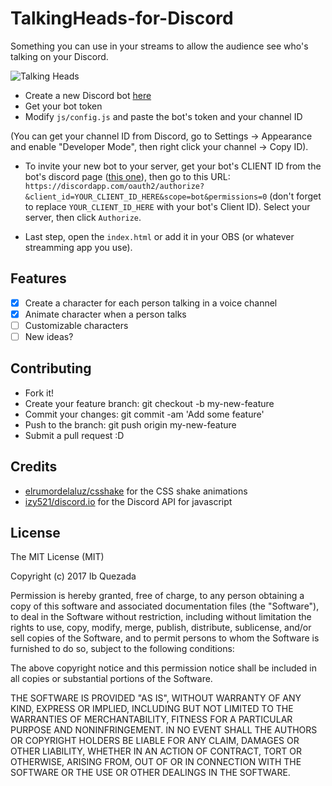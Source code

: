 # TalkingHeads-for-Discord

Something you can use in your streams to allow the audience see who's talking on your Discord.

![Talking Heads](https://raw.githubusercontent.com/ibito/TalkingHeads-for-Discord/master/img/talkingheads.gif)

* Create a new Discord bot [here](https://discordapp.com/developers/applications/me)
* Get your bot token
* Modify `js/config.js` and paste the bot's token and your channel ID

(You can get your channel ID from Discord, go to Settings -> Appearance and enable "Developer Mode", then right click your channel -> Copy ID).

* To invite your new bot to your server, get your bot's CLIENT ID from the bot's discord page ([this one](https://discordapp.com/developers/applications/me)), then go to this URL: `https://discordapp.com/oauth2/authorize?&client_id=YOUR_CLIENT_ID_HERE&scope=bot&permissions=0` (don't forget to replace `YOUR_CLIENT_ID_HERE` with your bot's Client ID). Select your server, then click `Authorize`.

* Last step, open the `index.html` or add it in your OBS (or whatever streamming app you use).

## Features
- [x] Create a character for each person talking in a voice channel
- [x] Animate character when a person talks
- [ ] Customizable characters
- [ ] New ideas?

## Contributing

* Fork it!
* Create your feature branch: git checkout -b my-new-feature
* Commit your changes: git commit -am 'Add some feature'
* Push to the branch: git push origin my-new-feature
* Submit a pull request :D

## Credits
 
* [elrumordelaluz/csshake](https://github.com/elrumordelaluz/csshake) for the CSS shake animations
* [izy521/discord.io](https://github.com/izy521/discord.io) for the Discord API for javascript
 
## License
 
The MIT License (MIT)

Copyright (c) 2017 Ib Quezada

Permission is hereby granted, free of charge, to any person obtaining a copy of this software and associated documentation files (the "Software"), to deal in the Software without restriction, including without limitation the rights to use, copy, modify, merge, publish, distribute, sublicense, and/or sell copies of the Software, and to permit persons to whom the Software is furnished to do so, subject to the following conditions:

The above copyright notice and this permission notice shall be included in all copies or substantial portions of the Software.

THE SOFTWARE IS PROVIDED "AS IS", WITHOUT WARRANTY OF ANY KIND, EXPRESS OR IMPLIED, INCLUDING BUT NOT LIMITED TO THE WARRANTIES OF MERCHANTABILITY, FITNESS FOR A PARTICULAR PURPOSE AND NONINFRINGEMENT. IN NO EVENT SHALL THE AUTHORS OR COPYRIGHT HOLDERS BE LIABLE FOR ANY CLAIM, DAMAGES OR OTHER LIABILITY, WHETHER IN AN ACTION OF CONTRACT, TORT OR OTHERWISE, ARISING FROM, OUT OF OR IN CONNECTION WITH THE SOFTWARE OR THE USE OR OTHER DEALINGS IN THE SOFTWARE.
